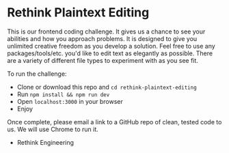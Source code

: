 # Rethink Plaintext Editing

This is our frontend coding challenge. It gives us a chance to see your abilities and how you approach problems. It is designed to give you unlimited creative freedom as you develop a solution. Feel free to use any packages/tools/etc. you'd like to edit text as elegantly as possible. There are a variety of different file types to experiment with as you see fit.

To run the challenge:

- Clone or download this repo and `cd rethink-plaintext-editing`
- Run `npm install && npm run dev`
- Open `localhost:3000` in your browser
- Enjoy

Once complete, please email a link to a GitHub repo of clean, tested code to us. We will use Chrome to run it.

- Rethink Engineering
